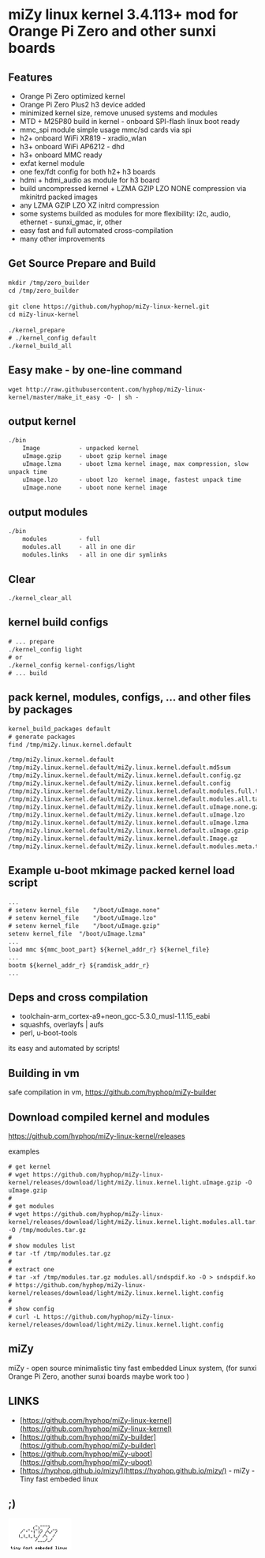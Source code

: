 # miZy linux kernel 3.4.113+ mod for Orange Pi Zero and other sunxi boards 

## Features

* Orange Pi Zero optimized kernel
* Orange Pi Zero Plus2 h3 device added
* minimized kernel size, remove unused systems and modules
* MTD + M25P80 build in kernel - onboard SPI-flash linux boot ready
* mmc_spi module simple usage mmc/sd cards via spi 
* h2+ onboard WiFi XR819 - xradio_wlan
* h3+ onboard WiFi AP6212 - dhd
* h3+ onboard MMC ready
* exfat kernel module
* one fex/fdt config for both h2+ h3 boards
* hdmi + hdmi_audio as module for h3 board
* build uncompressed kernel + LZMA GZIP LZO NONE compression via mkinitrd packed images
* any LZMA GZIP LZO XZ initrd compression
* some systems builded as modules for more flexibility: i2c, audio, ethernet - sunxi_gmac, ir, other
* easy fast and full automated cross-compilation
* many other improvements
    
## Get Source Prepare and Build

    mkdir /tmp/zero_builder
    cd /tmp/zero_builder

    git clone https://github.com/hyphop/miZy-linux-kernel.git
    cd miZy-linux-kernel

    ./kernel_prepare
	# ./kernel_config default 
    ./kernel_build_all

## Easy make - by one-line command

    wget http://raw.githubusercontent.com/hyphop/miZy-linux-kernel/master/make_it_easy -O- | sh -

## output kernel

    ./bin
        Image           - unpacked kernel 
        uImage.gzip     - uboot gzip kernel image
        uImage.lzma     - uboot lzma kernel image, max compression, slow unpack time
        uImage.lzo      - uboot lzo  kernel image, fastest unpack time 
        uImage.none     - uboot none kernel image

## output modules

    ./bin
        modules         - full 
        modules.all     - all in one dir
        modules.links   - all in one dir symlinks

## Clear

    ./kernel_clear_all

## kernel build configs

	# ... prepare
	./kernel_config light
	# or 
	./kernel_config kernel-configs/light
	# ... build

## pack kernel, modules, configs, ... and other files by packages

	kernel_build_packages default 
	# generate packages
	find /tmp/miZy.linux.kernel.default

```
/tmp/miZy.linux.kernel.default
/tmp/miZy.linux.kernel.default/miZy.linux.kernel.default.md5sum
/tmp/miZy.linux.kernel.default/miZy.linux.kernel.default.config.gz
/tmp/miZy.linux.kernel.default/miZy.linux.kernel.default.config
/tmp/miZy.linux.kernel.default/miZy.linux.kernel.default.modules.full.tar.gz
/tmp/miZy.linux.kernel.default/miZy.linux.kernel.default.modules.all.tar.gz
/tmp/miZy.linux.kernel.default/miZy.linux.kernel.default.uImage.none.gz
/tmp/miZy.linux.kernel.default/miZy.linux.kernel.default.uImage.lzo
/tmp/miZy.linux.kernel.default/miZy.linux.kernel.default.uImage.lzma
/tmp/miZy.linux.kernel.default/miZy.linux.kernel.default.uImage.gzip
/tmp/miZy.linux.kernel.default/miZy.linux.kernel.default.Image.gz
/tmp/miZy.linux.kernel.default/miZy.linux.kernel.default.modules.meta.tar.gz
```	

## Example u-boot mkimage packed kernel load script

    ...
    # setenv kernel_file	"/boot/uImage.none"
    # setenv kernel_file	"/boot/uImage.lzo"
    # setenv kernel_file	"/boot/uImage.gzip"
    setenv kernel_file	"/boot/uImage.lzma"
    ...
    load mmc ${mmc_boot_part} ${kernel_addr_r} ${kernel_file}
    ...
    bootm ${kernel_addr_r} ${ramdisk_addr_r}
    ...

## Deps and cross compilation

* toolchain-arm_cortex-a9+neon_gcc-5.3.0_musl-1.1.15_eabi
* squashfs, overlayfs | aufs
* perl, u-boot-tools

its easy and automated by scripts!

## Building in vm

safe compilation in vm, https://github.com/hyphop/miZy-builder

## Download compiled kernel and modules

https://github.com/hyphop/miZy-linux-kernel/releases

examples
	
	# get kernel
	# wget https://github.com/hyphop/miZy-linux-kernel/releases/download/light/miZy.linux.kernel.light.uImage.gzip -O uImage.gzip
	#
	# get modules
	# wget https://github.com/hyphop/miZy-linux-kernel/releases/download/light/miZy.linux.kernel.light.modules.all.tar.gz -O /tmp/modules.tar.gz
	#
	# show modules list
	# tar -tf /tmp/modules.tar.gz
	#
	# extract one 
	# tar -xf /tmp/modules.tar.gz modules.all/sndspdif.ko -O > sndspdif.ko
	# https://github.com/hyphop/miZy-linux-kernel/releases/download/light/miZy.linux.kernel.light.config
	# 
	# show config
	# curl -L https://github.com/hyphop/miZy-linux-kernel/releases/download/light/miZy.linux.kernel.light.config
	
## miZy 
 
miZy - open source minimalistic tiny fast embedded Linux system, (for sunxi Orange Pi Zero, another sunxi boards maybe work too )

## LINKS

- [https://github.com/hyphop/miZy-linux-kernel](https://github.com/hyphop/miZy-linux-kernel)
- [https://github.com/hyphop/miZy-builder](https://github.com/hyphop/miZy-builder)
- [https://github.com/hyphop/miZy-uboot](https://github.com/hyphop/miZy-uboot)
- [https://hyphop.github.io/mizy/](https://hyphop.github.io/mizy/) - miZy - Tiny fast embeded linux

## ;)

![miZy](pics/miZy.logo.bw128x64x2.png)
